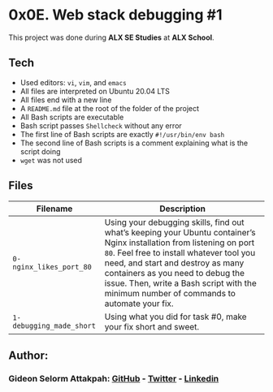 # 0x0E. Web stack debugging #1

This project was done during **ALX SE Studies** at **ALX School**.

## Tech
* Used editors: `vi`, `vim`, and `emacs`
* All files are interpreted on Ubuntu 20.04 LTS
* All files end with a new line
* A `README.md` file at the root of the folder of the project
* All Bash scripts are executable
* Bash script passes `Shellcheck` without any error
* The first line of Bash scripts are exactly `#!/usr/bin/env bash`
* The second line of Bash scripts is a comment explaining what is the script doing
* `wget` was not used

## Files

| Filename | Description |
| -------- | ----------- |
| `0-nginx_likes_port_80` | Using your debugging skills, find out what’s keeping your Ubuntu container’s Nginx installation from listening on port `80`. Feel free to install whatever tool you need, and start and destroy as many containers as you need to debug the issue. Then, write a Bash script with the minimum number of commands to automate your fix. |
| `1-debugging_made_short` | Using what you did for task #0, make your fix short and sweet. |

## Author:
### Gideon Selorm Attakpah: [GitHub](https://github.com/iamgideonchrist) - [Twitter](https://twitter.com/iamgideonchrist) - [Linkedin](https://www.linkedin.com/in/iamgideonchrist/)
